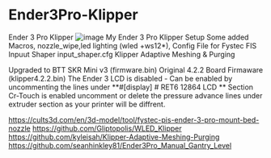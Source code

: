 # Ender3Pro-Klipper
Ender 3 Pro Klipper 
![image](https://github.com/seanhinkley81/Ender3Pro-Klipper/assets/69949521/901daccb-442c-4723-9452-20d734efcae4)
My Ender 3 Pro Klipper Setup
Some added Macros, nozzle_wipe,led lighting (wled +ws12*), Config File for Fystec FIS Inpuut Shaper input_shaper.cfg
Klipper Adaptive Meshing & Purging

Upgraded to BTT SKR Mini v3 (firmware.bin)
Original 4.2.2 Board Firmaware (klipper4.2.2.bin)
The Ender 3 LCD is disabled - Can be enabled by uncommenting the lines under
**#[display] # RET6 12864 LCD ** Section
Cr-Touch is enabled
uncomment or delete the pressure advance lines under extruder section as your printer will be diffrent.


https://cults3d.com/en/3d-model/tool/fystec-pis-ender-3-pro-mount-bed-nozzle
https://github.com/Gliptopolis/WLED_Klipper 
https://github.com/kyleisah/Klipper-Adaptive-Meshing-Purging
https://github.com/seanhinkley81/Ender3Pro_Manual_Gantry_Level
